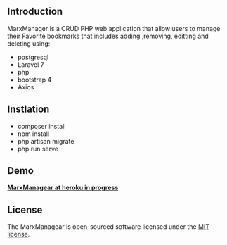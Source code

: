 

## Introduction

MarxManager is a CRUD PHP web application that allow users to manage their Favorite bookmarks that includes adding ,removing, editting and deleting using:

- postgresql
- Laravel 7
- php
- bootstrap 4
- Axios

## Instlation

- composer install
- npm install
- php artisan migrate
- php run serve

## Demo

**[MarxManagear at heroku in progress](https://vehikl.com/)**

## License

The MarxManagear is open-sourced software licensed under the [MIT license](https://opensource.org/licenses/MIT).
